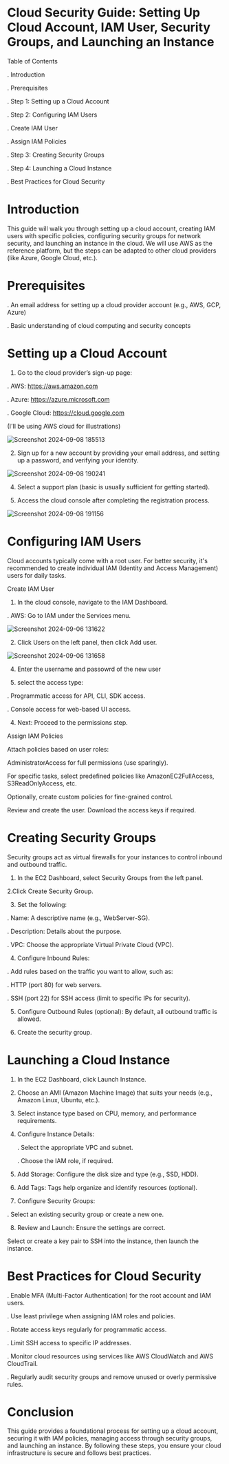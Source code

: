 # Cloud Security Guide: Setting Up Cloud Account, IAM User, Security Groups, and Launching an Instance

  Table of Contents

. Introduction

. Prerequisites

. Step 1: Setting up a Cloud Account

. Step 2: Configuring IAM Users

. Create IAM User

. Assign IAM Policies

. Step 3: Creating Security Groups

. Step 4: Launching a Cloud Instance

. Best Practices for Cloud Security

# Introduction

This guide will walk you through setting up a cloud account, creating IAM users with specific policies, configuring security groups for network security, and launching an instance in the cloud. We will use AWS as the reference platform, but the steps can be adapted to other cloud providers (like Azure, Google Cloud, etc.).

 # Prerequisites
 
 . An email address for setting up a cloud provider account (e.g., AWS, GCP, Azure)

 . Basic understanding of cloud computing and security concepts

# Setting up a Cloud Account

1. Go to the cloud provider’s sign-up page:

 . AWS: https://aws.amazon.com

 . Azure: https://azure.microsoft.com

 . Google Cloud: https://cloud.google.com
 
 (I'll be using AWS cloud for illustrations)
 
 ![Screenshot 2024-09-08 185513](https://github.com/user-attachments/assets/f29b2c44-1114-4407-8c76-5e000ecb4a1b)

2. Sign up for a new account by providing your email address, and setting up a password, and verifying your identity.

![Screenshot 2024-09-08 190241](https://github.com/user-attachments/assets/81999094-2240-4958-8911-4b92cb05f97f)

4. Select a support plan (basic is usually sufficient for getting started).

5. Access the cloud console after completing the registration process.

![Screenshot 2024-09-08 191156](https://github.com/user-attachments/assets/fc32a073-b387-4faf-be18-d5cda459a571)

 # Configuring IAM Users

Cloud accounts typically come with a root user. For better security, it's recommended to create individual IAM (Identity and Access Management) users for daily tasks.

 Create IAM User

1. In the cloud console, navigate to the IAM Dashboard.

 . AWS: Go to IAM under the Services menu.

 ![Screenshot 2024-09-06 131622](https://github.com/user-attachments/assets/d3f431aa-3ac6-45de-b0f6-f195ad079559)

2. Click Users on the left panel, then click Add user.

![Screenshot 2024-09-06 131658](https://github.com/user-attachments/assets/bf0bfbc3-a75b-4ec9-a746-dc3b1309645b)

4. Enter the username and passowrd of the new user

5.  select the access type:

 . Programmatic access for API, CLI, SDK access.

 . Console access for web-based UI access.


4. Next: Proceed to the permissions step.

Assign IAM Policies

Attach policies based on user roles:

AdministratorAccess for full permissions (use sparingly).

For specific tasks, select predefined policies like AmazonEC2FullAccess, S3ReadOnlyAccess, etc.

Optionally, create custom policies for fine-grained control.

Review and create the user. Download the access keys if required.

# Creating Security Groups

Security groups act as virtual firewalls for your instances to control inbound and outbound traffic.

1. In the EC2 Dashboard, select Security Groups from the left panel.

2.Click Create Security Group.

3. Set the following:

 . Name: A descriptive name (e.g., WebServer-SG).

 . Description: Details about the purpose.

 . VPC: Choose the appropriate Virtual Private Cloud (VPC).

4. Configure Inbound Rules:

 . Add rules based on the traffic you want to allow, such as:

 . HTTP (port 80) for web servers.

 . SSH (port 22) for SSH access (limit to specific IPs for security).

5. Configure Outbound Rules (optional): By default, all outbound traffic is allowed.

6. Create the security group.

# Launching a Cloud Instance

1. In the EC2 Dashboard, click Launch Instance.

2. Choose an AMI (Amazon Machine Image) that suits your needs (e.g., Amazon Linux, Ubuntu, etc.).

3. Select instance type based on CPU, memory, and performance requirements.

4. Configure Instance Details:

   . Select the appropriate VPC and subnet.

   . Choose the IAM role, if required.

5. Add Storage: Configure the disk size and type (e.g., SSD, HDD).

6. Add Tags: Tags help organize and identify resources (optional).

7. Configure Security Groups:

  . Select an existing security group or create a new one.

8. Review and Launch: Ensure the settings are correct.

Select or create a key pair to SSH into the instance, then launch the instance.

# Best Practices for Cloud Security

. Enable MFA (Multi-Factor Authentication) for the root account and IAM users.

. Use least privilege when assigning IAM roles and policies.

. Rotate access keys regularly for programmatic access.

. Limit SSH access to specific IP addresses.

. Monitor cloud resources using services like AWS CloudWatch and AWS CloudTrail.

. Regularly audit security groups and remove unused or overly permissive rules.

# Conclusion

This guide provides a foundational process for setting up a cloud account, securing it with IAM policies, managing access through security groups, and launching an instance. By following these steps, you ensure your cloud infrastructure is secure and follows best practices.










